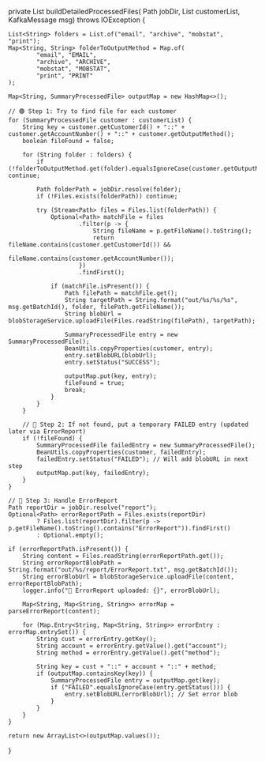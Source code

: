 private List<SummaryProcessedFile> buildDetailedProcessedFiles(
        Path jobDir,
        List<SummaryProcessedFile> customerList,
        KafkaMessage msg) throws IOException {

    List<String> folders = List.of("email", "archive", "mobstat", "print");
    Map<String, String> folderToOutputMethod = Map.of(
            "email", "EMAIL",
            "archive", "ARCHIVE",
            "mobstat", "MOBSTAT",
            "print", "PRINT"
    );

    Map<String, SummaryProcessedFile> outputMap = new HashMap<>();

    // 🟢 Step 1: Try to find file for each customer
    for (SummaryProcessedFile customer : customerList) {
        String key = customer.getCustomerId() + "::" + customer.getAccountNumber() + "::" + customer.getOutputMethod();
        boolean fileFound = false;

        for (String folder : folders) {
            if (!folderToOutputMethod.get(folder).equalsIgnoreCase(customer.getOutputMethod())) continue;

            Path folderPath = jobDir.resolve(folder);
            if (!Files.exists(folderPath)) continue;

            try (Stream<Path> files = Files.list(folderPath)) {
                Optional<Path> matchFile = files
                        .filter(p -> {
                            String fileName = p.getFileName().toString();
                            return fileName.contains(customer.getCustomerId()) &&
                                   fileName.contains(customer.getAccountNumber());
                        })
                        .findFirst();

                if (matchFile.isPresent()) {
                    Path filePath = matchFile.get();
                    String targetPath = String.format("out/%s/%s/%s", msg.getBatchId(), folder, filePath.getFileName());
                    String blobUrl = blobStorageService.uploadFile(Files.readString(filePath), targetPath);

                    SummaryProcessedFile entry = new SummaryProcessedFile();
                    BeanUtils.copyProperties(customer, entry);
                    entry.setBlobURL(blobUrl);
                    entry.setStatus("SUCCESS");

                    outputMap.put(key, entry);
                    fileFound = true;
                    break;
                }
            }
        }

        // 🔴 Step 2: If not found, put a temporary FAILED entry (updated later via ErrorReport)
        if (!fileFound) {
            SummaryProcessedFile failedEntry = new SummaryProcessedFile();
            BeanUtils.copyProperties(customer, failedEntry);
            failedEntry.setStatus("FAILED"); // Will add blobURL in next step
            outputMap.put(key, failedEntry);
        }
    }

    // 📄 Step 3: Handle ErrorReport
    Path reportDir = jobDir.resolve("report");
    Optional<Path> errorReportPath = Files.exists(reportDir)
            ? Files.list(reportDir).filter(p -> p.getFileName().toString().contains("ErrorReport")).findFirst()
            : Optional.empty();

    if (errorReportPath.isPresent()) {
        String content = Files.readString(errorReportPath.get());
        String errorReportBlobPath = String.format("out/%s/report/ErrorReport.txt", msg.getBatchId());
        String errorBlobUrl = blobStorageService.uploadFile(content, errorReportBlobPath);
        logger.info("📄 ErrorReport uploaded: {}", errorBlobUrl);

        Map<String, Map<String, String>> errorMap = parseErrorReport(content);

        for (Map.Entry<String, Map<String, String>> errorEntry : errorMap.entrySet()) {
            String cust = errorEntry.getKey();
            String account = errorEntry.getValue().get("account");
            String method = errorEntry.getValue().get("method");

            String key = cust + "::" + account + "::" + method;
            if (outputMap.containsKey(key)) {
                SummaryProcessedFile entry = outputMap.get(key);
                if ("FAILED".equalsIgnoreCase(entry.getStatus())) {
                    entry.setBlobURL(errorBlobUrl); // Set error blob
                }
            }
        }
    }

    return new ArrayList<>(outputMap.values());
}
